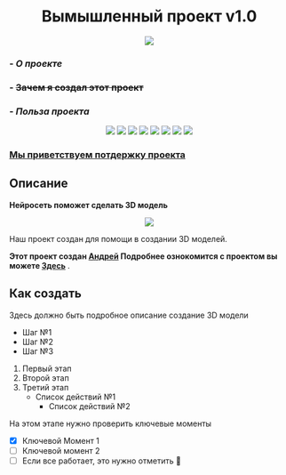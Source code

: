 <h1 align="center">Вымышленный проект v1.0</h1>

<p align="center">
<img src="https://www.ixbt.com/img/n1/news/2022/3/2/1920x1080-1920x1080-a3545a9d33a4_large.png"></p>

### - *О проекте*
### - ~~Зачем я создал этот проект~~
### - ***Польза проекта***

</h2>


<p align="center">
  
<img src="https://img.shields.io/npm/dy/silentlad">
<img src="https://img.shields.io/badge/made%20by-silentlad-blue.svg" >
<img src="https://img.shields.io/badge/vue-2.2.4-green.svg">
<img src="https://badges.frapsoft.com/os/v1/open-source.svg?v=103" >

<img src="https://img.shields.io/github/stars/silent-lad/VueSolitaire.svg?style=flat">
<img src="https://img.shields.io/github/languages/top/silent-lad/VueSolitaire.svg">
<img src="https://img.shields.io/github/issues/silent-lad/VueSolitaire.svg">
<img src="https://img.shields.io/badge/PRs-welcome-brightgreen.svg?style=flat">
</p>
</h2>

### [Мы приветствуем потдержку проекта](https://github.com/silent-lad/VueSolitaire/blob/master/CONTRIBUTING.md)
## Описание
**Нейросеть поможет сделать 3D модель**
<p align="center">
<img src="https://media.giphy.com/media/4zFuOaEKf1Ll6/giphy.gif"></p>

Наш проект создан для помощи в создании 3D моделей.

**Этот проект создан [Андрей](https://gitlab.rebrainme.com/slashev83_at_mail_ru) Подробнее ознокомится с проектом вы можете [Здесь](https://gitlab.rebrainme.com/devops_users_repos/3768/rebrain-devops-task1)** .
## Как создать
Здесь должно быть подробное описание создание 3D модели
- Шаг №1
- Шаг №2
- Шаг №3

1. Первый этап
2. Второй этап
3. Третий этап
     - Список действий №1
       - Список действий №2

На этом этапе нужно проверить ключевые моменты
- [x] Ключевой Момент 1
- [ ] Ключевой момент 2
- [ ] Если все работает, это нужно отметить :tada:

